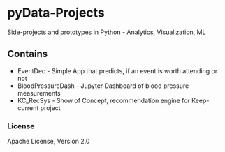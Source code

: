 # pyData-Projects
Side-projects and prototypes in Python - Analytics, Visualization, ML

## Contains
* EventDec - Simple App that predicts, if an event is worth attending or not
* BloodPressureDash - Jupyter Dashboard of blood pressure measurements
* KC_RecSys - Show of Concept, recommendation engine for Keep-current project

### License
Apache License, Version 2.0
